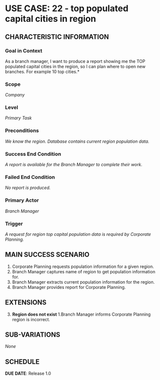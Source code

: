 # USE CASE: 22 - top populated capital cities in region

## CHARACTERISTIC INFORMATION

### Goal in Context

As a branch manager, I want to produce a report showing me the TOP populated capital cities in the region,
so I can plan where to open new branches. For example 10 top cities.*

### Scope

*Company*

### Level

*Primary Task*

### Preconditions

*We know the region. Database contains current region population data.*

### Success End Condition

*A report is available for the Branch Manager to complete their work.*

### Failed End Condition

*No report is produced.*

### Primary Actor

*Branch Manager*

### Trigger

*A request for region top capital population data is required by Corporate Planning.*

## MAIN SUCCESS SCENARIO

1. Corporate Planning requests population information for a given region.
2. Branch Manager captures name of region to get population information for.
3. Branch Manager extracts current population information for the region.
4. Branch Manager provides report for Corporate Planning.

## EXTENSIONS

3. **Region does not exist**
   1.Branch Manager informs Corporate Planning region is incorrect.

## SUB-VARIATIONS

*None*

## SCHEDULE

**DUE DATE**: Release 1.0